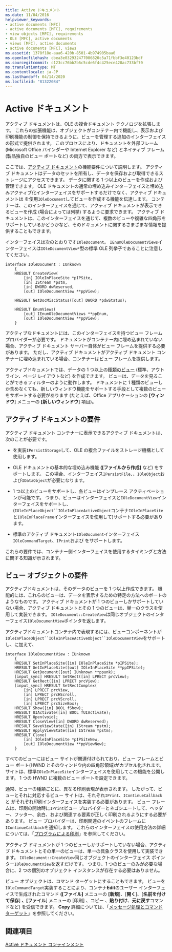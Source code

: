 ```yaml
---
title: Active ドキュメント
ms.date: 11/04/2016
helpviewer_keywords:
- active documents [MFC]
- active documents [MFC], requirements
- view objects [MFC], requirements
- OLE [MFC], active documents
- views [MFC], active documents
- active documents [MFC], views
ms.assetid: 1378f18e-aaa6-420b-8501-4b974905baa0
ms.openlocfilehash: cbea3e032932477006820c5a71fbbf3e40123bdf
ms.sourcegitcommit: c123cc76bb2b6c5cde6f4c425ece420ac733bf70
ms.translationtype: MT
ms.contentlocale: ja-JP
ms.lasthandoff: 04/14/2020
ms.locfileid: "81322084"
---
```

# <a name="active-documents"></a>Active ドキュメント

アクティブ ドキュメントは、OLE の複合ドキュメント テクノロジを拡張します。 これらの拡張機能は、オブジェクトがコンテナー内で機能し、表示および印刷機能の制御を保持できるように、ビューを管理する追加のインターフェイスの形式で提供されます。 このプロセスにより、ドキュメントを外部フレーム (Microsoft Office バインダーや Internet Explorer など) とネイティブ フレーム (製品独自のビュー ポートなど) の両方で表示できます。

ここでは、[アクティブ ドキュメント](#requirements_for_active_documents)の機能要件について説明します。 アクティブ ドキュメントはデータのセットを所有し、データを保存および取得できるストレージにアクセスできます。 データに関する 1 つ以上のビューを作成および管理できます。 OLE ドキュメントの通常の埋め込みインターフェイスと埋め込みアクティブ化インターフェイスをサポートするだけでなく、アクティブ ドキュメントは を使用`IOleDocument`してビューを作成する機能を伝達します。 コンテナーは、このインターフェイスを通じて、アクティブ ドキュメントが表示できるビューを作成 (場合によっては列挙) するように要求できます。 アクティブ ドキュメントは、このインターフェイスを通じて、複数のビューや複雑な四角形をサポートしているかどうかなど、そのドキュメントに関するさまざまな情報を提供することもできます。

インターフェイスは次のとおりです`IOleDocument`。 `IEnumOleDocumentViews`インターフェイスは`IOleDocumentView*`型の標準 OLE 列挙子であることに注意してください。

```
interface IOleDocument : IUnknown
    {
    HRESULT CreateView(
        [in] IOleInPlaceSite *pIPSite,
        [in] IStream *pstm,
        [in] DWORD dwReserved,
        [out] IOleDocumentView **ppView);

    HRESULT GetDocMiscStatus([out] DWORD *pdwStatus);

    HRESULT EnumViews(
        [out] IEnumOleDocumentViews **ppEnum,
        [out] IOleDocumentView **ppView);
    }
```

アクティブなドキュメントには、このインターフェイスを持つビュー フレーム プロバイダーが必要です。 ドキュメントがコンテナー内に埋め込まれていない場合、アクティブ ドキュメント サーバー自体がビュー フレームを提供する必要があります。 ただし、アクティブ ドキュメントがアクティブ ドキュメント コンテナーに埋め込まれている場合、コンテナーはビュー フレームを提供します。

アクティブドキュメントでは、データの 1 つ以上の[種類のビュー](#requirements_for_view_objects) (標準、アウトライン、ページ レイアウトなど) を作成できます。 ビューは、データを見ることができるフィルターのように動作します。 ドキュメントに 1 種類のビューしか含めなくても、新しいウィンドウ機能をサポートする手段として複数のビューをサポートする必要があります (たとえば、Office アプリケーションの **[ウィンドウ**] メニューの **[新しいウィンドウ**] 項目)。

## <a name="requirements-for-active-documents"></a><a name="requirements_for_active_documents"></a>アクティブ ドキュメントの要件

アクティブ ドキュメント コンテナーに表示できるアクティブ ドキュメントは、次のことが必要です。

- を実装`IPersistStorage`して、OLE の複合ファイルをストレージ機構として使用します。

- OLE ドキュメントの基本的な埋め込み機能 **([ファイルから作成]** など) をサポートします。 この場合、インターフェイス`IPersistFile`、、`IOleObject`および`IDataObject`が必要になります。

- 1 つ以上のビューをサポートし、各ビューはインプレース アクティベーションが可能です。 つまり、ビューはインターフェイスと`IOleDocumentView`インターフェイスをサポートし、(`IOleInPlaceObject``IOleInPlaceActiveObject`コンテナ`IOleInPlaceSite`と`IOleInPlaceFrame`インターフェイスを使用して)サポートする必要があります。

- 標準のアクティブ ドキュメント`IOleDocument`インターフェイス`IOleCommandTarget`、`IPrint`および をサポートします。

これらの要件では、コンテナー側インターフェイスを使用するタイミングと方法に関する知識が示されます。

## <a name="requirements-for-view-objects"></a><a name="requirements_for_view_objects"></a>ビュー オブジェクトの要件

アクティブドキュメントは、そのデータのビューを 1 つ以上作成できます。 機能的には、これらのビューは、データを表示するための特定の方法へのポートのようなものです。 アクティブ ドキュメントが 1 つのビューしかサポートしていない場合、アクティブ ドキュメントとその 1 つのビューは、単一のクラスを使用して実装できます。 `IOleDocument::CreateView`は同じオブジェクトのインターフェイス`IOleDocumentView`ポインタを返します。

アクティブドキュメントコンテナ内で表現するには、ビューコンポーネントが`IOleInPlaceObject``IOleInPlaceActiveObject``IOleDocumentView`をサポートし、に加えて、

```
interface IOleDocumentView : IUnknown
    {
    HRESULT SetInPlaceSite([in] IOleInPlaceSite *pIPSite);
    HRESULT GetInPlaceSite([out] IOleInPlaceSite **ppIPSite);
    HRESULT GetDocument([out] IUnknown **ppunk);
    [input_sync] HRESULT SetRect([in] LPRECT prcView);
    HRESULT GetRect([in] LPRECT prcView);
    [input_sync] HRESULT SetRectComplex(
        [in] LPRECT prcView,
        [in] LPRECT prcHScroll,
        [in] LPRECT prcVScroll,
        [in] LPRECT prcSizeBox);
    HRESULT Show([in] BOOL fShow);
    HRESULT UIActivate([in] BOOL fUIActivate);
    HRESULT Open(void);
    HRESULT CloseView([in] DWORD dwReserved);
    HRESULT SaveViewState([in] IStream *pstm);
    HRESULT ApplyViewState([in] IStream *pstm);
    HRESULT Clone(
        [in] IOleInPlaceSite *pIPSiteNew,
        [out] IOleDocumentView **ppViewNew);
    }
```

すべてのビューにはビュー サイトが関連付けられており、ビュー フレームとビュー ポート(HWND とそのウィンドウ内の四角形領域)がカプセル化されます。 サイトは、標準`IOleInPlaceSite`インターフェイスを使用してこの機能を公開します。 1 つの HWND に複数のビュー ポートを設定できます。

通常、ビューの種類ごとに、異なる印刷表現が表示されます。 したがって、ビューとそれに対応するビュー サイトは、それぞれ`IPrint`、`IContinueCallback`と がそれぞれ印刷インターフェイスを実装する必要があります。 ビュー フレームは、印刷の開始時に`IPrint`ビュー プロバイダーとネゴシエートして、ヘッダー、フッター、余白、および関連する要素が正しく印刷されるようにする必要があります。 ビュー プロバイダーは、印刷関連のイベントのフレームに`IContinueCallback`を通知します。 これらのインターフェイスの使用方法の詳細については、「[プログラムによる印刷](../mfc/programmatic-printing.md)」を参照してください。

アクティブ ドキュメントが 1 つのビューしかサポートしていない場合、アクティブ ドキュメントとその単一のビューは、単一の具象クラスを使用して実装できます。 `IOleDocument::CreateView`同じオブジェクトのインターフェイス ポインター`IOleDocumentView`を返すだけです。 つまり、1 つのビューのみが必要な場合に、2 つの個別のオブジェクト インスタンスが存在する必要はありません。

ビュー オブジェクトは、コマンド ターゲットにすることもできます。 ビューを`IOleCommandTarget`実装することにより、コンテナ**Edit**のユーザー インターフェイスで生成されたコマンド **([ファイル]** メニューの **[新規**]、[**開く**]、[**名前を付けて保存**] **、[ファイル**] メニューの [印刷] 、コピー 、**貼り付け**、**元に戻す**コマンドなど) を受信できます。 **Copy** 詳細については、「[メッセージ処理とコマンド ターゲット](../mfc/message-handling-and-command-targets.md)」を参照してください。

## <a name="see-also"></a>関連項目

[Active ドキュメント コンテインメント](../mfc/active-document-containment.md)
